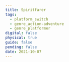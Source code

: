 ```yaml
---
title: Spiritfarer
tags:
  - platform_switch
  - genre_action-adventure
  - genre_platformer
digital: false
physical: true
guide: false
pending: false
date: 2021-10-07
---
```

